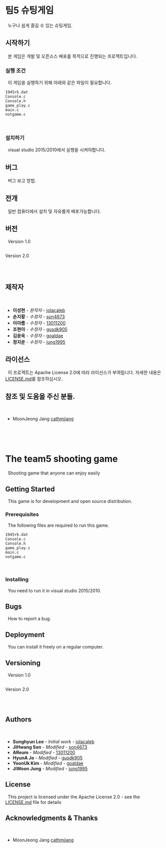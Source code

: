 # 팀5 슈팅게임
 
누구나 쉽게 즐길 수 있는 슈팅게임.
 
## 시작하기
 
본 게임은 개발 및 오픈소스 배포를 목적으로 진행되는 프로젝트입니다.
 
### 실행 조건
 
이 게임을 실행하기 위해 아래와 같은 파일이 필요합니다.
 
```
1945rk.dat
Console.c
Console.h
game_play.c
main.c
notgame.c
```
 
### 설치하기
 
visual studio 2015/2010에서 실행을 시켜야합니다.

## 버그
 
버그 보고 방법.
 
## 전개
 
일반 컴퓨터에서 설치 및 자유롭게 배포가능합니다.
 
## 버전
 
Version 1.0
```
```

Version 2.0
```
```
 
## 제작자
 
* **이성현** - *원작자* - [jolacaleb](https://github.com/jolacaleb)
* **손지황** - *수정자* - [son4673](https://github.com/son4673)
* **이아름** - *수정자* - [13011200](https://github.com/13011200)
* **조현아** - *수정자* - [gusdk905](https://github.com/gusdk905)
* **김윤욱** - *수정자* - [goaldae](https://github.com/goaldae)
* **정지운** - *수정자* - [jung1995](https://github.com/jung1995)
 
 
 
## 라이선스
 
이 프로젝트는 Apache License 2.0에 따라 라이선스가 부여됩니다. 자세한 내용은 [LICENSE.md](LICENSE.md)를 참조하십시오.
 
## 참조 및 도움을 주신 분들.
 
* MoonJeong Jang [cathmjjang](https://github.com/cathmjjang)
 
 
 

 
 
# The team5 shooting game
 
Shooting game that anyone can enjoy easily
 
## Getting Started
 
This game is for development and open source distribution.
 
### Prerequisites
 
The following files are required to run this game.
 
```
1945rk.dat
Console.c
Console.h
game_play.c
main.c
notgame.c
```
 
### Installing
 
You need to run it in visual studio 2015/2010.
 
## Bugs
 
How to report a bug.
 
## Deployment
 
You can install it freely on a regular computer.
 
## Versioning
 
 Version 1.0
 ```
 ```
 
 Version 2.0
 ```
 ```
 
## Authors
 
* **Sunghyun Lee** - *Initial work* - [jolacaleb](https://github.com/jolacaleb)
* **JiHwang Son** - *Modified* - [son4673](https://github.com/son4673)
* **AReum** - *Modified* - [13011200](https://github.com/13011200)
* **HyunA Jo** - *Modified* - [gusdk905](https://github.com/gusdk905)
* **YoonUk Kim** - *Modified* - [goaldae](https://github.com/goaldae)
* **JiWoon Jung** - *Modified* - [jung1995](https://github.com/jung1995)
 
 
## License
 
This project is licensed under the Apache License 2.0 - see the [LICENSE.md](LICENSE.md) file for details
 
## Acknowledgments & Thanks
 
* MoonJeong Jang [cathmjjang](https://github.com/cathmjjang)
